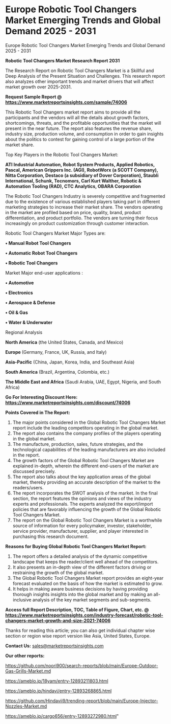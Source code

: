 # Europe Robotic Tool Changers Market Emerging Trends and Global Demand 2025 - 2031
Europe Robotic Tool Changers Market Emerging Trends and Global Demand 2025 - 2031

<strong>Robotic Tool Changers Market Research Report 2031</strong>

The Research Report on Robotic Tool Changers Market is a Skillful and Deep Analysis of the Present Situation and Challenges. This research report also analyzes other important trends and market drivers that will affect market growth over 2025-2031.

<strong>Request Sample Report @ <a href=https://www.marketreportsinsights.com/sample/74006>https://www.marketreportsinsights.com/sample/74006</a></strong>

This Robotic Tool Changers market report aims to provide all the participants and the vendors will all the details about growth factors, shortcomings, threats, and the profitable opportunities that the market will present in the near future. The report also features the revenue share, industry size, production volume, and consumption in order to gain insights about the politics to contest for gaining control of a large portion of the market share.

Top Key Players in the Robotic Tool Changers Market:

<strong>ATI Industrial Automation, Robot System Products, Applied Robotics, Pascal, American Grippers Inc. (AGI), RobotWorx (a SCOTT Company), Nitta Corporation, Destaco (a subsidiary of Dover Corporation), Staubli International, Schunk, Tecnomors, Carl Kurt Walther, Robotic & Automation Tooling (RAD), CTC Analytics, OBARA Corporation</strong>

The Robotic Tool Changers Industry is severely competitive and fragmented due to the existence of various established players taking part in different marketing strategies to increase their market share. The vendors operating in the market are profiled based on price, quality, brand, product differentiation, and product portfolio. The vendors are turning their focus increasingly on product customization through customer interaction.

Robotic Tool Changers Market Major Types are:

<strong>• Manual Robot Tool Changers

• Automatic Robot Tool Changers

• Robotic Tool Changers</strong>

Market Major end-user applications :

<strong>• Automotive

• Electronics

• Aerospace & Defense

• Oil & Gas

• Water & Underwater</strong>

Regional Analysis

</u><strong><b>North America</b></strong> (the United States, Canada, and Mexico)

<strong><b>Europe </b></strong>(Germany, France, UK, Russia, and Italy)

<strong><b>Asia-Pacific</b></strong> (China, Japan, Korea, India, and Southeast Asia)

<strong><b>South America</b></strong> (Brazil, Argentina, Colombia, etc.)

<strong><b>The Middle East and Africa</b></strong> (Saudi Arabia, UAE, Egypt, Nigeria, and South Africa)

<strong>Go For Interesting Discount Here: <a href=https://www.marketreportsinsights.com/discount/74006>https://www.marketreportsinsights.com/discount/74006</a></strong>

<strong>Points Covered in The Report:</strong>
<ol>
  <li>The major points considered in the Global Robotic Tool Changers Market report include the leading competitors operating in the global market.</li>
  <li>The report also contains the company profiles of the players operating in the global market.</li>
  <li>The manufacture, production, sales, future strategies, and the technological capabilities of the leading manufacturers are also included in the report.</li>
  <li>The growth factors of the Global Robotic Tool Changers Market are explained in-depth, wherein the different end-users of the market are discussed precisely.</li>
  <li>The report also talks about the key application areas of the global market, thereby providing an accurate description of the market to the readers/users.</li>
  <li>The report incorporates the SWOT analysis of the market. In the final section, the report features the opinions and views of the industry experts and professionals. The experts analyzed the export/import policies that are favorably influencing the growth of the Global Robotic Tool Changers Market.</li>
  <li>The report on the Global Robotic Tool Changers Market is a worthwhile source of information for every policymaker, investor, stakeholder, service provider, manufacturer, supplier, and player interested in purchasing this research document.</li>
</ol>
<strong>Reasons for Buying Global Robotic Tool Changers Market Report:</strong>

<ol>
  <li>The report offers a detailed analysis of the dynamic competitive landscape that keeps the reader/client well ahead of the competitors.</li>
  <li>It also presents an in-depth view of the different factors driving or restraining the growth of the global market.</li>
  <li>The Global Robotic Tool Changers Market report provides an eight-year forecast evaluated on the basis of how the market is estimated to grow.</li>
  <li>It helps in making aware business decisions by having providing thorough insights insights into the global market and by making an all-inclusive analysis of the key market segments and sub-segments.</li>
</ol>
<strong>Access full Report Description, TOC, Table of Figure, Chart, etc. @ <a href=https://www.marketreportsinsights.com/industry-forecast/robotic-tool-changers-market-growth-and-size-2021-74006>https://www.marketreportsinsights.com/industry-forecast/robotic-tool-changers-market-growth-and-size-2021-74006</a></strong>


Thanks for reading this article; you can also get individual chapter wise section or region wise report version like Asia, United States, Europe.

<strong>Contact Us:</strong>
sales@marketreportsinsights.com

<strong>Our other reports:</strong>

<a href=https://github.com/noori900/search-reports/blob/main/Europe-Outdoor-Gas-Grills-Market.md>https://github.com/noori900/search-reports/blob/main/Europe-Outdoor-Gas-Grills-Market.md</a>

<a href=https://ameblo.jp/18yam/entry-12893211803.html>https://ameblo.jp/18yam/entry-12893211803.html</a>

<a href=https://ameblo.jp/hindavi/entry-12893268865.html>https://ameblo.jp/hindavi/entry-12893268865.html</a>

<a href=https://github.com/Hindavii9/trending-report/blob/main/Europe-Injector-Nozzles-Market.md>https://github.com/Hindavii9/trending-report/blob/main/Europe-Injector-Nozzles-Market.md</a>

<a href=https://ameblo.jp/cargo656/entry-12893272980.html>https://ameblo.jp/cargo656/entry-12893272980.html</a>"
